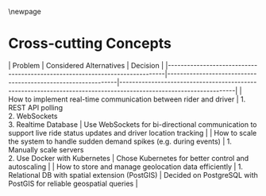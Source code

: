 ﻿\newpage

Cross-cutting Concepts
======================
[//]: # (Nicoletta)
| Problem                                                                     | Considered Alternatives                                      | Decision                                                                                                         |
|-----------------------------------------------------------------------------|--------------------------------------------------------------|------------------------------------------------------------------------------------------------------------------|
| How to implement real-time communication between rider and driver           | 1. REST API polling<br>2. WebSockets<br>3. Realtime Database | Use WebSockets for bi-directional communication to support live ride status updates and driver location tracking |
| How to scale the system to handle sudden demand spikes (e.g. during events) | 1. Manually scale servers<br>2. Use Docker with Kubernetes   | Chose Kubernetes for better control and autoscaling                                                              |
| How to store and manage geolocation data efficiently                        | 1. Relational DB with spatial extension (PostGIS)            | Decided on PostgreSQL with PostGIS for reliable geospatial queries                                               |
